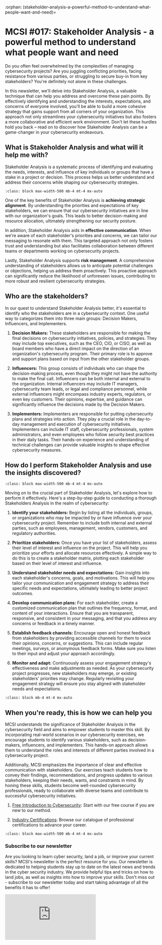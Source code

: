 :orphan:
(stakeholder-analysis-a-powerful-method-to-understand-what-people-want-and-need)=

# MCSI #017: Stakeholder Analysis - a powerful method to understand what people want and need

Do you often feel overwhelmed by the complexities of managing cybersecurity projects? Are you juggling conflicting priorities, facing resistance from various parties, or struggling to secure buy-in from key stakeholders? You're definitely not alone in these challenges.

In this newsletter, we'll delve into Stakeholder Analysis, a valuable technique that can help you address and overcome these pain points. By effectively identifying and understanding the interests, expectations, and concerns of everyone involved, you'll be able to build a more cohesive strategy that gains support from all corners of your organization. This approach not only streamlines your cybersecurity initiatives but also fosters a more collaborative and efficient work environment. Don't let these hurdles hold you back – read on to discover how Stakeholder Analysis can be a game-changer in your cybersecurity endeavours.

## What is Stakeholder Analysis and what will it help me with?

Stakeholder Analysis is a systematic process of identifying and evaluating the needs, interests, and influence of key individuals or groups that have a stake in a project or decision. This process helps us better understand and address their concerns while shaping our cybersecurity strategies.

```{thumbnail} ../images/newsletter/2023-017-stakeholders-pyramid.jpg
:class: block max-width-500 mb-4 mt-4 mx-auto
```

One of the key benefits of Stakeholder Analysis is **achieving strategic alignment**. By understanding the priorities and expectations of key stakeholders, we can ensure that our cybersecurity initiatives are in line with our organization's goals. This leads to better decision-making and resource allocation, ultimately strengthening our security posture.

In addition, Stakeholder Analysis aids in **effective communication**. When we're aware of each stakeholder's priorities and concerns, we can tailor our messaging to resonate with them. This targeted approach not only fosters trust and understanding but also facilitates collaboration between different teams or departments working on cybersecurity projects.

Lastly, Stakeholder Analysis supports **risk management**. A comprehensive understanding of stakeholders allows us to anticipate potential challenges or objections, helping us address them proactively. This proactive approach can significantly reduce the likelihood of unforeseen issues, contributing to more robust and resilient cybersecurity strategies.

## Who are the stakeholders?
In our quest to understand Stakeholder Analysis better, it's essential to identify who the stakeholders are in a cybersecurity context. One useful way to categorizes them into three main groups: Decision Makers, Influencers, and Implementers.

1. **Decision Makers:** These stakeholders are responsible for making the final decisions on cybersecurity initiatives, policies, and strategies. They may include top executives, such as the CEO, CIO, or CISO, as well as board members who have a direct impact on the direction of an organization's cybersecurity program. Their primary role is to approve and support plans based on input from the other stakeholder groups.

2. **Influencers:** This group consists of individuals who can shape the decision-making process, even though they might not have the authority to make the final call. Influencers can be both internal and external to the organization. Internal influencers may include IT managers, cybersecurity team leads, or legal and compliance personnel, while external influencers might encompass industry experts, regulators, or even key customers. Their opinions, expertise, and guidance can significantly influence the decisions made by the Decision Makers.

3. **Implementers:** Implementers are responsible for putting cybersecurity plans and strategies into action. They play a crucial role in the day-to-day management and execution of cybersecurity initiatives. Implementers can include IT staff, cybersecurity professionals, system administrators, and even employees who follow security best practices in their daily tasks. Their hands-on experience and understanding of technical challenges can provide valuable insights to shape effective cybersecurity measures.

## How do I perform Stakeholder Analysis and use the insights discovered?

```{thumbnail} ../images/newsletter/2023-017-stakeholders-matrix.png
:class: block max-width-500 mb-4 mt-4 mx-auto
```

Moving on to the crucial part of Stakeholder Analysis, let's explore how to perform it effectively. Here's a step-by-step guide to conducting a thorough Stakeholders Analysis in the realm of cybersecurity:

1. **Identify your stakeholders:** Begin by listing all the individuals, groups, or organizations who may be impacted by or have influence over your cybersecurity project. Remember to include both internal and external parties, such as employees, management, vendors, customers, and regulatory authorities.

2. **Prioritize stakeholders:** Once you have your list of stakeholders, assess their level of interest and influence on the project. This will help you prioritize your efforts and allocate resources effectively. A simple way to do this is to create a stakeholder matrix, plotting each stakeholder based on their level of interest and influence.

3. **Understand stakeholder needs and expectations:** Gain insights into each stakeholder's concerns, goals, and motivations. This will help you tailor your communication and engagement strategy to address their specific needs and expectations, ultimately leading to better project outcomes.

4. **Develop communication plans:** For each stakeholder, create a customized communication plan that outlines the frequency, format, and content of your interactions. Ensure that you are transparent, responsive, and consistent in your messaging, and that you address any concerns or feedback in a timely manner.

5. **Establish feedback channels:** Encourage open and honest feedback from stakeholders by providing accessible channels for them to voice their opinions, concerns, or suggestions. This can include regular meetings, surveys, or anonymous feedback forms. Make sure you listen to their input and adjust your approach accordingly.

6. **Monitor and adapt:** Continuously assess your engagement strategy's effectiveness and make adjustments as needed. As your cybersecurity project progresses, new stakeholders may emerge, or existing stakeholders' priorities may change. Regularly revisiting your engagement strategy will ensure you stay aligned with stakeholder needs and expectations.

```{thumbnail} ../images/newsletter/2023-017-stakeholders-table.jpg
:class: block mb-4 mt-4 mx-auto
```

## When you're ready, this is how we can help you

MCSI understands the significance of Stakeholder Analysis in the cybersecurity field and aims to empower students to master this skill. By incorporating real-world scenarios in our cybersecurity exercises, we encourage students to identify various stakeholders, such as decision-makers, influencers, and implementers. This hands-on approach allows them to understand the roles and interests of different parties involved in a cybersecurity project.

Additionally, MCSI emphasizes the importance of clear and effective communication with stakeholders. Our exercises teach students how to convey their findings, recommendations, and progress updates to various stakeholders, keeping their needs, wants, and constraints in mind. By honing these skills, students become well-rounded cybersecurity professionals, ready to collaborate with diverse teams and contribute to successful cybersecurity initiatives.

1. [Free Introduction to Cybersecurity](https://www.mosse-institute.com/certifications/mics-introduction-to-cyber-security.html): Start with our free course if you are new to our method.

2. [Industry Certifications](https://www.mosse-institute.com/certifications.html): Browse our catalogue of professional certifications to advance your career.

```{thumbnail} ../images/newsletter/2023-017-nathan-collins.png
:class: block max-width-500 mb-4 mt-4 mx-auto
```

### Subscribe to our newsletter

Are you looking to learn cyber security, land a job, or improve your current skills? MCSI's newsletter is the perfect resource for you. Our newsletter is dedicated to helping students stay up to date on the latest news and trends in the cyber security industry. We provide helpful tips and tricks on how to land jobs, as well as insights into how to improve your skills. Don't miss out - subscribe to our newsletter today and start taking advantage of all the benefits it has to offer!

<iframe src="https://newsletter.mosse-institute.com/embed" style="background:white;" frameborder="0" scrolling="no"></iframe>